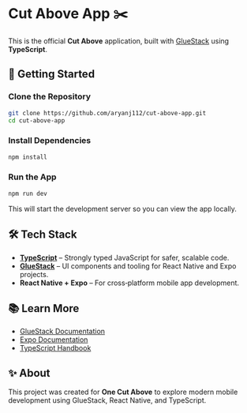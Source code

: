
# Cut Above App ✂️

This is the official **Cut Above** application, built with [GlueStack](https://gluestack.io/) using **TypeScript**.

## 🚀 Getting Started

### Clone the Repository
```bash
git clone https://github.com/aryanj112/cut-above-app.git
cd cut-above-app
```

### Install Dependencies
```bash
npm install
```

### Run the App
```bash
npm run dev
```

This will start the development server so you can view the app locally.

## 🛠️ Tech Stack
- **[TypeScript](https://www.typescriptlang.org/)** – Strongly typed JavaScript for safer, scalable code.
- **[GlueStack](https://gluestack.io/)** – UI components and tooling for React Native and Expo projects.
- **React Native + Expo** – For cross‑platform mobile app development.

## 📚 Learn More
- [GlueStack Documentation](https://gluestack.io/docs/)
- [Expo Documentation](https://docs.expo.dev/)
- [TypeScript Handbook](https://www.typescriptlang.org/docs/)

## ✨ About
This project was created for **One Cut Above** to explore modern mobile development using GlueStack, React Native, and TypeScript.
